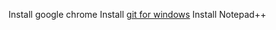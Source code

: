 Install google chrome
Install [git for windows](https://gitforwindows.org/) 
Install Notepad++
<!--stackedit_data:
eyJoaXN0b3J5IjpbNDQ3MzkxNTgsMzc3MDE0NDIwXX0=
-->
